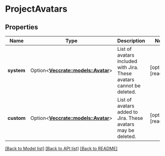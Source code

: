 # ProjectAvatars

## Properties

Name | Type | Description | Notes
------------ | ------------- | ------------- | -------------
**system** | Option<[**Vec<crate::models::Avatar>**](Avatar.md)> | List of avatars included with Jira. These avatars cannot be deleted. | [optional][readonly]
**custom** | Option<[**Vec<crate::models::Avatar>**](Avatar.md)> | List of avatars added to Jira. These avatars may be deleted. | [optional][readonly]

[[Back to Model list]](../README.md#documentation-for-models) [[Back to API list]](../README.md#documentation-for-api-endpoints) [[Back to README]](../README.md)


